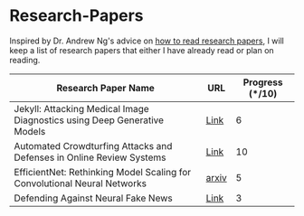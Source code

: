 # Research-Papers

Inspired by Dr. Andrew Ng's advice on [how to read research papers](https://youtu.be/733m6qBH-jI?t=160), I will keep a list of research papers that either I have already read or plan on reading.

| Research Paper Name                                                                  | URL                              | Progress (\*/10) |
|--------------------------------------------------------------------------------------|----------------------------------|------------------|
| Jekyll: Attacking Medical Image Diagnostics using Deep Generative Models             | [Link](https://people.cs.vt.edu/vbimal/publications/jekyll-eurosp20.pdf) |      6|
| Automated Crowdturfing Attacks and Defenses in Online Review Systems                 | [Link](https://dl.acm.org/doi/abs/10.1145/3133956.3133990?casa_token=bIXUVE4mZxEAAAAA:T84ktHuSd_RQ6rdf43ie6NbfWyAXs5ns7RafzMWL_dh0fOc_x17xgIdw7A4bal_CubAlAzoMXOQ) |      10|
| EfficientNet: Rethinking Model Scaling for Convolutional Neural Networks             | [arxiv](https://arxiv.org/abs/1905.11946)    | 5 |
| Defending Against Neural Fake News           | [Link](http://papers.nips.cc/paper/9106-defending-against-neural-fake-news.pdf) | 3 | 
